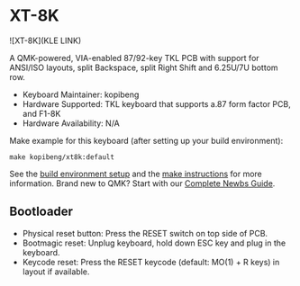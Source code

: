 # XT-8K

![XT-8K](KLE LINK)

A QMK-powered, VIA-enabled 87/92-key TKL PCB with support for ANSI/ISO layouts, split Backspace, split Right Shift and 6.25U/7U bottom row.

* Keyboard Maintainer: kopibeng
* Hardware Supported: TKL keyboard that supports a.87 form factor PCB, and F1-8K
* Hardware Availability: N/A

Make example for this keyboard (after setting up your build environment):

    make kopibeng/xt8k:default
    
See the [build environment setup](https://docs.qmk.fm/#/getting_started_build_tools) and the [make instructions](https://docs.qmk.fm/#/getting_started_make_guide) for more information. Brand new to QMK? Start with our [Complete Newbs Guide](https://docs.qmk.fm/#/newbs).

## Bootloader

* Physical reset button: Press the RESET switch on top side of PCB.
* Bootmagic reset: Unplug keyboard, hold down ESC key and plug in the keyboard.
* Keycode reset: Press the RESET keycode (default: MO(1) + R keys) in layout if available.
